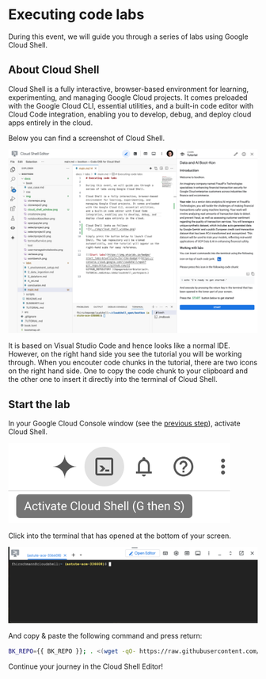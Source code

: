 # Executing code labs

During this event, we will guide you through a series of labs using Google Cloud Shell.

## About Cloud Shell

Cloud Shell is a fully interactive, browser-based environment for learning, experimenting, and managing Google Cloud projects. It comes preloaded with the Google Cloud CLI, essential utilities, and a built-in code editor with Cloud Code integration, enabling you to develop, debug, and deploy cloud apps entirely in the cloud.

Below you can find a screenshot of Cloud Shell.

![](../img/cloud_shell_window.png)

It is based on Visual Studio Code and hence looks like a normal IDE. However, on the right hand side you see the tutorial you will be working through. When you encouter code chunks in the tutorial, there are two icons on the right hand side. One to copy the code chunk to your clipboard and the other one to insert it directly into the terminal of Cloud Shell.

## Start the lab

In your Google Cloud Console window (see the [previous step](../book/getting_started.md)), activate Cloud Shell.

![](../img/activate_cloud_shell.png)

Click into the terminal that has opened at the bottom of your screen.

![](../img/cloud_shell_terminal.png)

And copy & paste the following command and press return:

```bash
BK_REPO={{ BK_REPO }}; . <(wget -qO- https://raw.githubusercontent.com/{{ BK_REPO }}/main/.scripts/bk)
```

Continue your journey in the Cloud Shell Editor!
